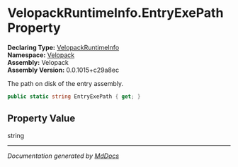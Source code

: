 ﻿<!--  
  <auto-generated>   
    The contents of this file were generated by a tool.  
    Changes to this file may be list if the file is regenerated  
  </auto-generated>   
-->

# VelopackRuntimeInfo.EntryExePath Property

**Declaring Type:** [VelopackRuntimeInfo](../index.md)  
**Namespace:** [Velopack](../../index.md)  
**Assembly:** Velopack  
**Assembly Version:** 0.0.1015+c29a8ec

 The path on disk of the entry assembly. 

```csharp
public static string EntryExePath { get; }
```

## Property Value

string

___

*Documentation generated by [MdDocs](https://github.com/ap0llo/mddocs)*
